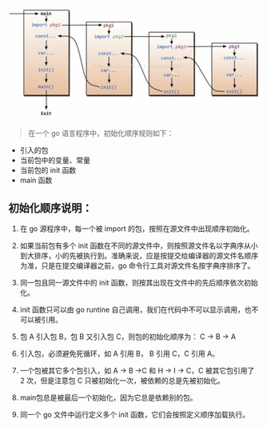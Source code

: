 

![image](./imgs/init.png)


> 在一个 go 语言程序中，初始化顺序规则如下：

- 引入的包
- 当前包中的变量、常量
- 当前包的 init 函数
- main 函数




## 初始化顺序说明：

1. 在 go 源程序中，每一个被 import 的包，按照在源文件中出现顺序初始化。

2. 如果当前包有多个 init 函数在不同的源文件中，则按照源文件名以字典序从小到大排序，小的先被执行到。准确来说，应是按提交给编译器的源文件名顺序为准，只是在提交编译器之前，go 命令行工具对源文件名按字典序排序了。

3. 同一包且同一源文件中的 init 函数，则按其出现在文件中的先后顺序依次初始化。

4. init 函数只可以由 go runtine 自己调用，我们在代码中不可以显示调用，也不可以被引用。

5. 包 A 引入包 B，包 B 又引入包 C，则包的初始化顺序为： C -> B -> A

6. 引入包，必须避免死循环，如 A 引用 B， B 引用 C，C 引用 A。

7. 一个包被其它多个包引入，如 A -> B ->C 和 H -> I -> C，C 被其它包引用了 2 次，但是注意包 C 只被初始化一次，被依赖的总是先被初始化。

8. main包总是被最后一个初始化，因为它总是依赖别的包。

9. 同一个 go 文件中运行定义多个 init 函数，它们会按照定义顺序加载执行。